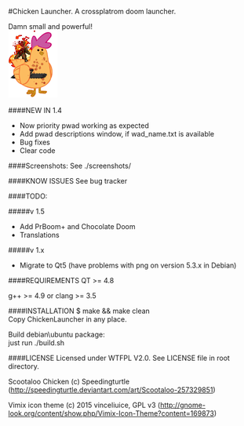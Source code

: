 #Chicken Launcher. A crossplatrom doom launcher.

Damn small and powerful!																																																											
![Oh, I know how to call chicken](/scr/images/chicken.png)     	


####NEW IN 1.4
- Now priority pwad working as expected
- Add pwad descriptions window, if wad_name.txt is available
- Bug fixes
- Clear code

####Screenshots:
See ./screenshots/

####KNOW ISSUES
See bug tracker

####TODO:

#####v 1.5
- Add PrBoom+ and Chocolate Doom																					
- Translations																		

#####v 1.x
- Migrate to Qt5 (have problems with png on version 5.3.x in Debian)									

####REQUIREMENTS
QT >= 4.8

g++ >= 4.9 or clang >= 3.5

####INSTALLATION
$ make && make clean																																																									
Copy ChickenLauncher in any place.																																																										

Build debian\ubuntu package:												
just run ./build.sh

####LICENSE
Licensed under WTFPL V2.0. See LICENSE file in root directory.

Scootaloo Chicken (c) Speedingturtle (http://speedingturtle.deviantart.com/art/Scootaloo-257329851)                                                                                                                                

Vimix icon theme (c) 2015 vinceliuice, GPL v3 (http://gnome-look.org/content/show.php/Vimix-Icon-Theme?content=169873)
